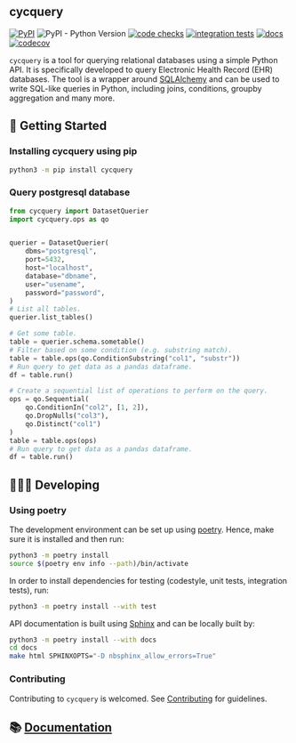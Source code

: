 cycquery
--------------------------------------------------------------------------------

[![PyPI](https://img.shields.io/pypi/v/cycquery)](https://pypi.org/project/cycquery)
![PyPI - Python Version](https://img.shields.io/pypi/pyversions/cycquery)
[![code checks](https://github.com/VectorInstitute/cycquery/actions/workflows/code_checks.yml/badge.svg)](https://github.com/VectorInstitute/cycquery/actions/workflows/code_checks.yml)
[![integration tests](https://github.com/VectorInstitute/cycquery/actions/workflows/integration_tests.yml/badge.svg)](https://github.com/VectorInstitute/cycquery/actions/workflows/integration_tests.yml)
[![docs](https://github.com/VectorInstitute/cycquery/actions/workflows/docs_deploy.yml/badge.svg)](https://github.com/VectorInstitute/cycquery/actions/workflows/docs_deploy.yml)
[![codecov](https://codecov.io/gh/VectorInstitute/cycquery/branch/main/graph/badge.svg)](https://codecov.io/gh/VectorInstitute/cycquery)

``cycquery`` is a tool for querying relational databases using a simple Python API. It is specifically developed to query
Electronic Health Record (EHR) databases. The tool is a wrapper around [SQLAlchemy](https://www.sqlalchemy.org/) and can be used
to write SQL-like queries in Python, including joins, conditions, groupby aggregation and many more.

## 🐣 Getting Started

### Installing cycquery using pip

```bash
python3 -m pip install cycquery
```

### Query postgresql database

```python
from cycquery import DatasetQuerier
import cycquery.ops as qo


querier = DatasetQuerier(
    dbms="postgresql",
    port=5432,
    host="localhost",
    database="dbname",
    user="usename",
    password="password",
)
# List all tables.
querier.list_tables()

# Get some table.
table = querier.schema.sometable()
# Filter based on some condition (e.g. substring match).
table = table.ops(qo.ConditionSubstring("col1", "substr"))
# Run query to get data as a pandas dataframe.
df = table.run()

# Create a sequential list of operations to perform on the query.
ops = qo.Sequential(
	qo.ConditionIn("col2", [1, 2]),
	qo.DropNulls("col3"),
	qo.Distinct("col1")
)
table = table.ops(ops)
# Run query to get data as a pandas dataframe.
df = table.run()
```

## 🧑🏿‍💻 Developing

### Using poetry

The development environment can be set up using
[poetry](https://python-poetry.org/docs/#installation). Hence, make sure it is
installed and then run:


```bash
python3 -m poetry install
source $(poetry env info --path)/bin/activate
```

In order to install dependencies for testing (codestyle, unit tests, integration tests),
run:

```bash
python3 -m poetry install --with test
```

API documentation is built using [Sphinx](https://www.sphinx-doc.org/en/master/) and
can be locally built by:

```bash
python3 -m poetry install --with docs
cd docs
make html SPHINXOPTS="-D nbsphinx_allow_errors=True"
```

### Contributing

Contributing to ``cycquery`` is welcomed.
See [Contributing](https://vectorinstitute.github.io/cycquery/api/contributing.html) for
guidelines.


## 📚 [Documentation](https://vectorinstitute.github.io/cycquery/)
